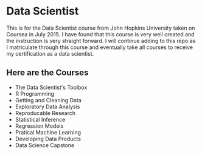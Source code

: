 # Data Scientist
This is for the Data Scientist course from John Hopkins University taken on Coursea in July 2015. I have found that this course is very well created and the instruction is very straight forward. I will continue adding to this repo as I matriculate through this course and eventually take all courses to receive my certification as a data scientist.

## Here are the Courses

* The Data Scientist's Toolbox
* R Programming
* Getting and Cleaning Data
* Exploratory Data Analysis
* Reproducable Research
* Statistical Inference
* Regression Models
* Pratical Machine Learning
* Developing Data Products
* Data Science Capstone
